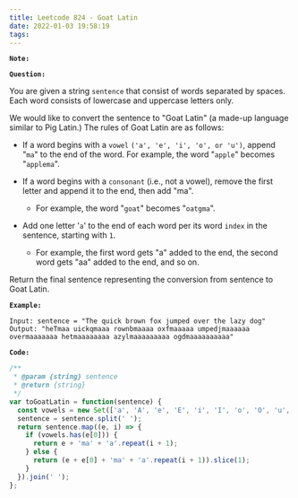 ```yaml
---
title: Leetcode 824 - Goat Latin
date: 2022-01-03 19:58:19
tags:
---
```

**`Note:`**


**`Question:`**

You are given a string `sentence` that consist of words separated by spaces. Each word consists of lowercase and uppercase letters only.

We would like to convert the sentence to "Goat Latin" (a made-up language similar to Pig Latin.) The rules of Goat Latin are as follows:

- If a word begins with a `vowel` `('a', 'e', 'i', 'o', or 'u')`, append "`ma`" to the end of the word.
For example, the word "`apple`" becomes "`applema`".

- If a word begins with a `consonant` (i.e., not a vowel), remove the first letter and append it to the end, then add "ma".
  - For example, the word "`goat`" becomes "`oatgma`".

- Add one letter '`a`' to the end of each word per its word `index` in the sentence, starting with `1`.
  - For example, the first word gets "a" added to the end, the second word gets "aa" added to the end, and so on.

Return the final sentence representing the conversion from sentence to Goat Latin.

**`Example:`**
```
Input: sentence = "The quick brown fox jumped over the lazy dog"
Output: "heTmaa uickqmaaa rownbmaaaa oxfmaaaaa umpedjmaaaaaa overmaaaaaaa hetmaaaaaaaa azylmaaaaaaaaa ogdmaaaaaaaaaa"
```

**`Code:`**
```javascript
/**
 * @param {string} sentence
 * @return {string}
 */
var toGoatLatin = function(sentence) {
  const vowels = new Set(['a', 'A', 'e', 'E', 'i', 'I', 'o', 'O', 'u', 'U']);
  sentence = sentence.split(' ');
  return sentence.map((e, i) => {
    if (vowels.has(e[0])) {
      return e + 'ma' + 'a'.repeat(i + 1);
    } else {
      return (e + e[0] + 'ma' + 'a'.repeat(i + 1)).slice(1);
    }
  }).join(' ');
};
```